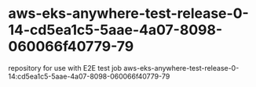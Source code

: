 # aws-eks-anywhere-test-release-0-14-cd5ea1c5-5aae-4a07-8098-060066f40779-79
repository for use with E2E test job aws-eks-anywhere-test-release-0-14:cd5ea1c5-5aae-4a07-8098-060066f40779-79
